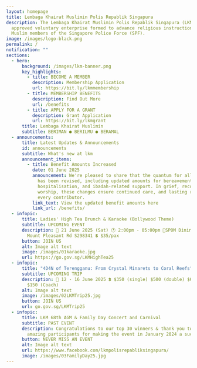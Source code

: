 ```yaml
---
layout: homepage
title: Lembaga Khairat Muslimin Polis Repablik Singapura
description: The Lembaga Khairat Muslimin Polis Repablik Singapura (LKM) is an
  approved voluntary enterprise formed to advance religious instruction among
  Muslim members of the Singapore Police Force (SPF).
image: /images/logo-black.png
permalink: /
notification: ""
sections:
  - hero:
      background: /images/lkm-banner.png
      key_highlights:
        - title: BECOME A MEMBER
          description: Membership Application
          url: https://bit.ly/lkmmembership
        - title: MEMBERSHIP BENEFITS
          description: Find Out More
          url: /benefits
        - title: APPLY FOR A GRANT
          description: Grant Application
          url: https://bit.ly/lkmgrant
      title: Lembaga Khairat Muslimin
      subtitle: BERIMAN ● BERILMU ● BERAMAL
  - announcements:
      title: Latest Updates & Announcements
      id: announcements
      subtitle: What's new at lkm
      announcement_items:
        - title: Benefit Amounts Increased
          date: 01 June 2025
          announcement: We're pleased to share that the quantum for all member benefits
            has been revised, including updated amounts for bereavement,
            hospitalisation, and ibadah-related support. In grief, recovery, or
            worship, these changes ensure continued care, and lasting reward for
            every contributor.
          link_text: View the updated benefit amounts here
          link_url: /benefits/
  - infopic:
      title: Ladies' High Tea Brunch & Karaoke (Bollywood Theme)
      subtitle: UPCOMING EVENT
      description: 📅 21 June 2025 (Sat) 🕐 2:00pm - 05:00pm 📍SPOM Dining Hall, 153
        Mount Pleasant Rd S298341 💲 $35/pax
      button: JOIN US
      alt: Image alt text
      image: /images/01karaoke.jpg
      url: https://go.gov.sg/LKMHighTea25
  - infopic:
      title: "4D4N of Terengganu: From Crystal Minarets to Coral Reefs"
      subtitle: UPCOMING TRIP
      description: 📅 12 - 16 June 2025 💲 $350 (single) $500 (double) $680 (triple),
        $150 (Coach)
      alt: Image alt text
      image: /images/02LKMTrip25.jpg
      button: JOIN US
      url: go.gov.sg/LKMTrip25
  - infopic:
      title: LKM 68th AGM & Family Day Concert and Carnival
      subtitle: PAST EVENT
      description: Congratulations to our top 30 winners & thank you to all our
        amazing participants for making the event in January 2024 a success!
      button: NEVER MISS AN EVENT
      alt: Image alt text
      url: https://www.facebook.com/lkmpolisrepabliksingapura/
      image: /images/03FamilyDay25.jpg
---
```


